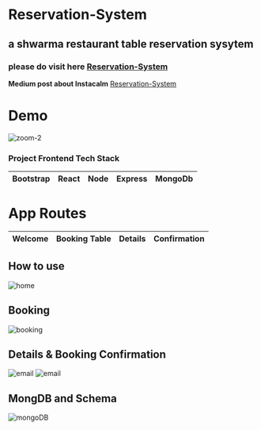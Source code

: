 # Reservation-System
## a shwarma restaurant table reservation sysytem



### please do visit here [Reservation-System](https://.vercel.app)

**Medium post about Instacalm** [Reservation-System](https://medium.com/@ahmedshaf02/)


 # Demo
![zoom-2](https://user-images.githubusercontent.com/59289789/89720141-028e1d80-d984-11ea-9861-c66436e67ec1.gif)



### Project Frontend Tech Stack
| Bootstrap | React | Node | Express |  MongoDb |
| --- | --- | --- | --- | --- |



# App Routes

| Welcome |  Booking Table | Details | Confirmation |
| --- | --- | --- | --- |


## How to use
![home](https://firebasestorage.googleapis.com/v0/b/fir-login-react-66d68.appspot.com/o/images%2Fshwarma1.PNG?alt=media&token=8336825a-31c4-455c-9135-de073aae8669)

## Booking 
![booking](https://firebasestorage.googleapis.com/v0/b/fir-login-react-66d68.appspot.com/o/images%2Fshwarma.PNG?alt=media&token=e0f5f20d-5d37-4a1a-acd7-e30bd6ea8686)


## Details &  Booking Confirmation
![email](https://firebasestorage.googleapis.com/v0/b/fir-login-react-66d68.appspot.com/o/images%2Fshwarma2.PNG?alt=media&token=9e30d30d-2d18-40c4-a35f-ff033b650f20%22)
![email](https://firebasestorage.googleapis.com/v0/b/fir-login-react-66d68.appspot.com/o/images%2Fshwarma2.PNG?alt=media&token=9e30d30d-2d18-40c4-a35f-ff033b650f20%22)

## MongDB and Schema

![mongoDB](https://firebasestorage.googleapis.com/v0/b/fir-login-react-66d68.appspot.com/o/images%2Fmongo.PNG?alt=media&token=3bfecc97-97e3-4528-94b3-9a06e83008eb)

